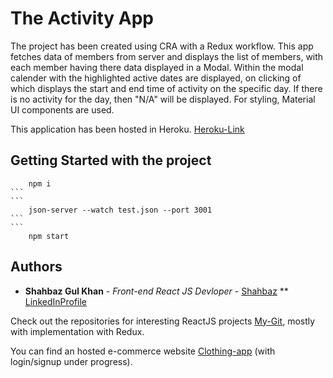 # The Activity App

The project has been created using CRA with a Redux workflow. This app fetches data of members from server and displays the list of members, with each member having there data displayed in a Modal. Within the modal calender with the highlighted active dates are displayed, on clicking of which displays the start and end time of activity on the specific day. If there is no activity for the day, then "N/A" will be displayed.
For styling, Material UI components are used.

This application has been hosted in Heroku. [Heroku-Link]()

## Getting Started with the project

````
    npm i
```
```
    json-server --watch test.json --port 3001
```
```
    npm start
````

## Authors

- **Shahbaz Gul Khan** - _Front-end React JS Devloper_ - [Shahbaz](https://github.com/shahbaz-projects-react)
  \*\* [LinkedInProfile](https://www.linkedin.com/in/shahbaz-gul-khan-4a337798/)

Check out the repositories for interesting ReactJS projects [My-Git](https://github.com/shahbaz-projects-react), mostly with implementation with Redux.

You can find an hosted e-commerce website [Clothing-app](https://mywardrobe-live.herokuapp.com/) (with login/signup under progress).
